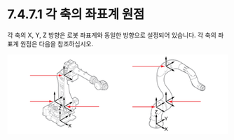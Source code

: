 # 7.4.7.1 각 축의 좌표계 원점

각 축의 X, Y, Z 방향은 로봇 좌표계와 동일한 방향으로 설정되어 있습니다. 각 축의 좌표계 원점은 다음을 참조하십시오.

![&#xADF8;&#xB9BC; 63 &#xB85C;&#xBD07; &#xD615;&#xD0DC;&#xBCC4; &#xAC01; &#xCD95;&#xC758; &#xC88C;&#xD45C;&#xACC4; &#xC6D0;&#xC810;](../../../.gitbook/assets/image%20%28216%29.png)

